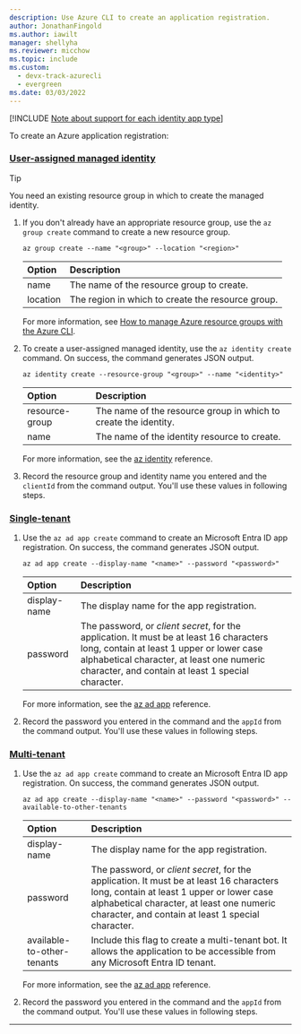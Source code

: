 ```yaml
---
description: Use Azure CLI to create an application registration.
author: JonathanFingold
ms.author: iawilt
manager: shellyha
ms.reviewer: micchow
ms.topic: include
ms.custom:
  - devx-track-azurecli
  - evergreen
ms.date: 03/03/2022
---
```


[!INCLUDE [Note about support for each identity app type](../azure-bot-resource/identity-app-type-support.md)]

To create an Azure application registration:

### [User-assigned managed identity](#tab/userassigned)

> [!TIP]
> You need an existing resource group in which to create the managed identity.

1. If you don't already have an appropriate resource group, use the `az group create` command to create a new resource group.

    ```azurecli
    az group create --name "<group>" --location "<region>"
    ```

    | Option   | Description                                       |
    |:---------|:--------------------------------------------------|
    | name     | The name of the resource group to create.         |
    | location | The region in which to create the resource group. |

    For more information, see [How to manage Azure resource groups with the Azure CLI](/cli/azure/manage-azure-groups-azure-cli).

1. To create a user-assigned managed identity, use the `az identity create` command.
    On success, the command generates JSON output.

    ```azurecli
    az identity create --resource-group "<group>" --name "<identity>"
    ```

    | Option         | Description                                                     |
    |:---------------|:----------------------------------------------------------------|
    | resource-group | The name of the resource group in which to create the identity. |
    | name           | The name of the identity resource to create.                    |

    For more information, see the [az identity](/cli/azure/identity) reference.

1. Record the resource group and identity name you entered and the `clientId` from the command output.
    You'll use these values in following steps.

### [Single-tenant](#tab/singletenant)

1. Use the `az ad app create` command to create an Microsoft Entra ID app registration.
    On success, the command generates JSON output.

    ```azurecli
    az ad app create --display-name "<name>" --password "<password>"
    ```
  
    | Option | Description |
    |:-|:-|
    | display-name | The display name for the app registration. |
    | password | The password, or _client secret_, for the application. It must be at least 16 characters long, contain at least 1 upper or lower case alphabetical character, at least one numeric character, and contain at least 1 special character. |

    For more information, see the [az ad app](/cli/azure/ad/app) reference.

1. Record the password you entered in the command and the `appId` from the command output.
    You'll use these values in following steps.

### [Multi-tenant](#tab/multitenant)

1. Use the `az ad app create` command to create an Microsoft Entra ID app registration.
    On success, the command generates JSON output.

    ```azurecli
    az ad app create --display-name "<name>" --password "<password>" --available-to-other-tenants
    ```

    | Option | Description |
    |:-|:-|
    | display-name | The display name for the app registration. |
    | password | The password, or _client secret_, for the application. It must be at least 16 characters long, contain at least 1 upper or lower case alphabetical character, at least one numeric character, and contain at least 1 special character. |
    | available-to-other-tenants | Include this flag to create a multi-tenant bot. It allows the application to be accessible from any Microsoft Entra ID tenant. |

    For more information, see the [az ad app](/cli/azure/ad/app) reference.

1. Record the password you entered in the command and the `appId` from the command output.
    You'll use these values in following steps.

---
